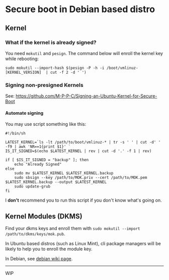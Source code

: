 # Secure boot in Debian based distro

## Kernel

### What if the kernel is already signed?

You need ```mokutil``` and ```pesign```.
The command below will enroll the kernel key while rebooting:

```sudo mokutil --import-hash $(pesign -P -h -i /boot/vmlinuz-[KERNEL_VERSION]  | cut -f 2 -d ' ')```

### Signing non-presigned Kernels

See: https://github.com/M-P-P-C/Signing-an-Ubuntu-Kernel-for-Secure-Boot

#### Automate signing

You may use script something like this:
```
#!/bin/sh

LATEST_KERNEL=`ls -lt /path/to/boot/vmlinuz-* | tr -s ' ' | cut -d' ' -f9 | awk 'NR==1{print $1}' `
IS_IT_SIGNED=$(echo $LATEST_KERNEL | rev | cut -d '.' -f 1 | rev)

if [ $IS_IT_SIGNED = "backup" ]; then
	echo "Already Signed"
else
	sudo mv $LATEST_KERNEL $LATEST_KERNEL.backup
	sudo sbsign --key /path/to/MOK.priv --cert /path/to/MOK.pem $LATEST_KERNEL.backup --output $LATEST_KERNEL
	sudo update-grub
fi
```

I __don't__ recommend you to run this script if you don't know what's going on. 


## Kernel Modules (DKMS)

Find your dkms keys and enroll them with ```sudo mokutil --import /path/to/dkms/keys/mok.pub```.

In Ubuntu based distros (such as Linux Mint), cli package managers will be likely to help you to enroll the module key.

In Debian, see [debian wiki page](https://wiki.debian.org/SecureBoot?action=quicklink#Making_DKMS_modules_signing_by_DKMS_signing_key_usable_with_the_secure_boot).



-------
WIP
